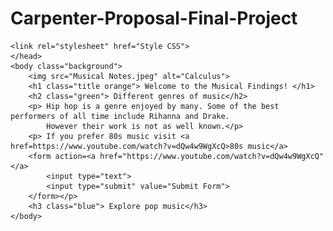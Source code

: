 # Carpenter-Proposal-Final-Project

<!DOCTYPE html>

<html lang="en">
    <head>
        <title>
            Hello!
        </title>
       
    <link rel="stylesheet" href="Style CSS">
    </head>
    <body class="background">
        <img src="Musical Notes.jpeg" alt="Calculus">
        <h1 class="title orange"> Welcome to the Musical Findings! </h1>
        <h2 class="green"> Different genres of music</h2>
        <p> Hip hop is a genre enjoyed by many. Some of the best performers of all time include Rihanna and Drake.
            However their work is not as well known.</p>
        <p> If you prefer 80s music visit <a href=https://www.youtube.com/watch?v=dQw4w9WgXcQ>80s music</a>
        <form action=<a href="https://www.youtube.com/watch?v=dQw4w9WgXcQ" </a>
            <input type="text">
            <input type="submit" value="Submit Form">
        </form></p>
        <h3 class="blue"> Explore pop music</h3>
    </body>
</html>
